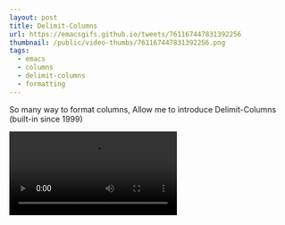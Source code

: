 ```yaml
---
layout: post
title: Delimit-Columns
url: https://emacsgifs.github.io/tweets/761167447831392256
thumbnail: /public/video-thumbs/761167447831392256.png
tags:
  - emacs
  - columns
  - delimit-columns
  - formatting
---
```


So many way to format columns, Allow me to introduce Delimit-Columns (built-in since 1999)

<video controls autoplay loop>
  <source src="/public/videos/761167447831392256.mp4" type="video/mp4">
    Sorry your browser does not support the video tag, maybe time to upgrade?
</video>
